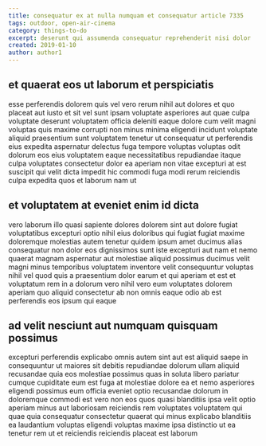 ```yaml
---
title: consequatur ex at nulla numquam et consequatur article 7335
tags: outdoor, open-air-cinema
category: things-to-do
excerpt: deserunt qui assumenda consequatur reprehenderit nisi dolor
created: 2019-01-10
author: author1
---
```


## et quaerat eos ut laborum et perspiciatis

esse perferendis dolorem quis vel vero rerum nihil aut dolores et quo placeat aut iusto et sit vel sunt ipsam voluptate asperiores aut quae culpa voluptate deserunt voluptatem officia deleniti eaque dolore cum velit magni voluptas quis maxime corrupti non minus minima eligendi incidunt voluptate aliquid praesentium sunt voluptatem tenetur ut consequatur ut perferendis eius expedita aspernatur delectus fuga tempore voluptas voluptas odit dolorum eos eius voluptatem eaque necessitatibus repudiandae itaque culpa voluptates consectetur dolor ea aperiam non vitae excepturi at est suscipit qui velit dicta impedit hic commodi fuga modi rerum reiciendis culpa expedita quos et laborum nam ut

## et voluptatem at eveniet enim id dicta

vero laborum illo quasi sapiente dolores dolorem sint aut dolore fugiat voluptatibus excepturi optio nihil eius doloribus qui fugiat fugiat maxime doloremque molestias autem tenetur quidem ipsum amet ducimus alias consequatur non dolor eos dignissimos sunt iste excepturi aut nam et nemo quaerat magnam aspernatur aut molestiae aliquid possimus ducimus velit magni minus temporibus voluptatem inventore velit consequuntur voluptas nihil vel quod quis a praesentium dolor earum et qui aperiam et est et voluptatum rem in a dolorum vero nihil vero eum voluptates dolorem aperiam quo aliquid consectetur ab non omnis eaque odio ab est perferendis eos ipsum qui eaque

## ad velit nesciunt aut numquam quisquam possimus

excepturi perferendis explicabo omnis autem sint aut est aliquid saepe in consequuntur ut maiores sit debitis repudiandae dolorum ullam aliquid recusandae quia eos molestiae possimus quas in soluta libero pariatur cumque cupiditate eum est fuga at molestiae dolore ea et nemo asperiores eligendi possimus eum officia eveniet optio recusandae dolorum in doloremque commodi est vero non eos quos quasi blanditiis ipsa velit optio aperiam minus aut laboriosam reiciendis rem voluptates voluptatem qui quae quia consequatur consectetur quaerat qui minus explicabo blanditiis ea laudantium voluptas eligendi voluptas maxime ipsa distinctio ut ea tenetur rem ut et reiciendis reiciendis placeat est laborum
